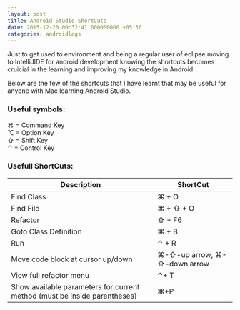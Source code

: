```yaml
---
layout: post
title: Android Studio ShortCuts
date: 2015-12-20 00:32:41.000000000 +05:30
categories: androidlogs
---
```


Just to get used to environment and being a regular user of eclipse moving to IntelliJIDE for android development knowing the shortcuts becomes cruicial in the learning and improving my knowledge in Android.

Below are the few of the shortcuts that I have learnt that may be useful for anyone with Mac learning Android Studio.


### Useful symbols:

&#8984; = Command Key  
&#8997; = Option Key  
&#8679; = Shift Key  
&#8963; = Control Key

### Usefull ShortCuts:

| Description					| ShortCut |
|-------------------------------|----------|
|Find Class 					| &#8984; + O|
|Find File 						| &#8984; + &#8679; + O|
| Refactor						| &#8679; + F6|
| Goto Class Definition			| &#8984; + B |
| Run 							| &#8963; + R |
|Move code block at cursor up/down| &#8984;-&#8679;-up arrow, &#8984;-&#8679;-down arrow        |
| View full refactor menu | &#8963;+ T                       |
| Show available parameters for current method (must be inside parentheses) | &#8984;+P            |


